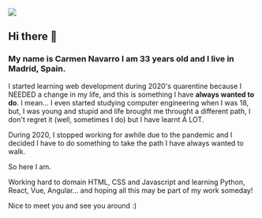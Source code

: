 <!--
**cartxu/cartxu** is a ✨ _special_ ✨ repository because its `README.md` (this file) appears on your GitHub profile.

Here are some ideas to get you started:

- 🔭 I’m currently working on ...
- 🌱 I’m currently learning ...
- 👯 I’m looking to collaborate on ...
- 🤔 I’m looking for help with ...
- 💬 Ask me about ...
- 📫 How to reach me: ...
- 😄 Pronouns: ...
- ⚡ Fun fact: ...
-->

<img src="https://i.postimg.cc/B6M7qCCS/navarrosoria2.png" >

<h2>Hi there 👋 </h2>

<h3>My name is <strong>Carmen Navarro</strong> I am 33 years old and I live in Madrid, Spain. </h3>
  
<p>I started learning web development during 2020's quarentine because I NEEDED a change in my life, and this is something I have <strong>always wanted to do</strong>. I mean... I even started studying computer engineering when I was 18, but, I was young and stupid and life brought me throught a different path, I don't regret it (well, sometimes I do) but I have learnt A LOT. 
  
During 2020, I stopped working for awhile due to the pandemic and I decided I have to do something to take the path I have always wanted to walk. 

So here I am. 

Working hard to domain HTML, CSS and Javascript and learning Python, React, Vue, Angular... and hoping all this may be part of my work someday!

Nice to meet you and see you around :) </p>
